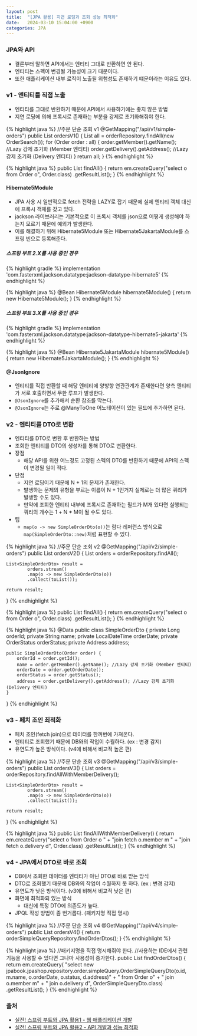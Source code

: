 ```yaml
---
layout: post
title:  "[JPA 활용] 지연 로딩과 조회 성능 최적화"
date:   2024-03-10 15:04:00 +0900
categories: JPA
---
```


### JPA와 API

- 결론부터 말하면 API에서는 엔티티 그대로 반환하면 안 된다.
- 엔티티는 스펙이 변경될 가능성이 크기 때문이다.
- 또한 애플리케이션 내부 로직이 노출될 위험성도 존재하기 떄문이라는 이유도 있다.

### v1 - 엔티티를 직접 노출

- 엔티티를 그대로 반환하기 때문에 API에서 사용하기에는 좋지 않은 방법
- 지연 로딩에 의해 프록시로 존재하는 부분을 강제로 초기화해줘야 한다.

{% highlight java %}
//주문 단순 조회 v1
@GetMapping("/api/v1/simple-orders")
public List<Order> ordersV1() {
    List<Order> all = orderRepository.findAll(new OrderSearch());
    for (Order order : all) {
        order.getMember().getName(); //Lazy 강제 초기화 (Member 엔티티)
        order.getDelivery().getAddress(); //Lazy 강제 초기화 (Delivery 엔티티)
    }
    return all;
}
{% endhighlight %}

{% highlight java %}
public List<Order> findAll() {
    return
            em.createQuery("select o from Order o", Order.class)
            .getResultList();
}
{% endhighlight %}

#### Hibernate5Module

- JPA 사용 시 일반적으로 fetch 전략을 LAZY로 잡기 때문에 실제 엔티티 객체 대신에 프록시 객체를 갖고 있다.
- jackson 라이브러리는 기본적으로 이 프록시 객체를 json으로 어떻게 생성해야 하는지 모르기 때문에 예외가 발생한다.
- 이를 해결하기 위해 Hibernate5Module 또는 Hibernate5JakartaModule를 스프링 빈으로 등록해준다.

##### 스프링 부트 2.X를 사용 중인 경우

{% highlight gradle %}
implementation 'com.fasterxml.jackson.datatype:jackson-datatype-hibernate5'
{% endhighlight %}

{% highlight java %}
@Bean
Hibernate5Module hibernate5Module() {
    return new Hibernate5Module();
}
{% endhighlight %}

##### 스프링 부트 3.X를 사용 중인 경우

{% highlight gradle %}
implementation 'com.fasterxml.jackson.datatype:jackson-datatype-hibernate5-jakarta'
{% endhighlight %}

{% highlight java %}
@Bean
Hibernate5JakartaModule hibernate5Module() {
    return new Hibernate5JakartaModule();
}
{% endhighlight %}

#### @JsonIgnore

- 엔티티를 직접 반환할 때 해당 엔티티에 양방향 연관관계가 존재한다면 양측 엔티티가 서로 호출하면서 무한 루프가 발생한다.
- `@JsonIgnore`를 추가해서 순환 참조를 막는다.
- `@JsonIgnore`는 주로 @ManyToOne 어노테이션이 있는 필드에 추가하면 된다.

### v2 - 엔티티를 DTO로 변환

- 엔티티를 DTO로 변환 후 반환하는 방법
- 조회한 엔티티를 DTO의 생성자를 통해 DTO로 변환한다.
- 장점
    - 해당 API를 위한 어느정도 고정된 스펙의 DTO를 반환하기 때문에 API의 스펙이 변경될 일이 적다.
- 단점
    - 지연 로딩이기 때문에 N + 1의 문제가 존재한다.
    - 발생하는 문제의 유형을 부르는 이름이 N + 1인거지 실제로는 더 많은 쿼리가 발생할 수도 있다.
    - 만약에 조회한 엔티티 내부에 프록시로 존재하는 필드가 M개 있다면 실행되는 쿼리의 개수는 1 + N * M이 될 수도 있다.
- 팁
    - `map(o -> new SimpleOrderDto(o))`는 람다 레퍼런스 방식으로 `map(SimpleOrderDto::new)`처럼 표현할 수 있다.

{% highlight java %}
//주문 단순 조회 v2
@GetMapping("/api/v2/simple-orders")
public List<SimpleOrderDto> ordersV2() {
    List<Order> orders = orderRepository.findAll();
    
    List<SimpleOrderDto> result =
            orders.stream()
            .map(o -> new SimpleOrderDto(o))
            .collect(toList());

    return result;
}
{% endhighlight %}

{% highlight java %}
public List<Order> findAll() {
    return
            em.createQuery("select o from Order o", Order.class)
            .getResultList();
}
{% endhighlight %}

{% highlight java %}
@Data
public class SimpleOrderDto {
    private Long orderId;
    private String name;
    private LocalDateTime orderDate;
    private OrderStatus orderStatus;
    private Address address;

    public SimpleOrderDto(Order order) {
        orderId = order.getId();
        name = order.getMember().getName(); //Lazy 강제 초기화 (Member 엔티티)
        orderDate = order.getOrderDate();
        orderStatus = order.getStatus();
        address = order.getDelivery().getAddress(); //Lazy 강제 초기화 (Delivery 엔티티)
    }
}
{% endhighlight %}

### v3 - 페치 조인 최적화

- 페치 조인(fetch join)으로 데이터를 한꺼번에 가져온다.
- 엔티티로 조회했기 때문에 DB와의 작업이 수월하다. (ex : 변경 감지)
- 유연도가 높은 방식이다. (v4에 비해서 비교적 높은 편)

{% highlight java %}
//주문 단순 조회 v3
@GetMapping("/api/v3/simple-orders")
public List<SimpleOrderDto> ordersV3() {
    List<Order> orders = orderRepository.findAllWithMemberDelivery();
    
    List<SimpleOrderDto> result =
            orders.stream()
            .map(o -> new SimpleOrderDto(o))
            .collect(toList());
    
    return result;
}
{% endhighlight %}

{% highlight java %}
public List<Order> findAllWithMemberDelivery() {
    return
            em.createQuery("select o from Order o "
                    + "join fetch o.member m "
                    + "join fetch o.delivery d", Order.class)
            .getResultList();
}
{% endhighlight %}

### v4 - JPA에서 DTO로 바로 조회

- DB에서 조회한 데이터를 엔티티가 아닌 DTO로 바로 받는 방식
- DTO로 조회했기 때문에 DB와의 작업이 수월하지 못 하다. (ex : 변경 감지)
- 유연도가 낮은 방식이다. (v3에 비해서 비교적 낮은 편)
- 화면에 최적화되 있는 방식
    - 대신에 특정 DTO에 의존도가 높다.
- JPQL 작성 방법이 좀 번거롭다. (패키지명 직접 명시)

{% highlight java %}
//주문 단순 조회 v4
@GetMapping("/api/v4/simple-orders")
public List<OrderSimpleQueryDto> ordersV4() {
    return orderSimpleQueryRepository.findOrderDtos();
}
{% endhighlight %}

{% highlight java %}
//패키지명을 직접 명시해줘야 한다.
//사용하는 IDE에서 관련 기능을 사용할 수 있다면 그나마 사용성이 증가한다.
public List<OrderSimpleQueryDto> findOrderDtos() {
    return em.createQuery(
            "select new jpabook.jpashop.repository.order.simpleQuery.OrderSimpleQueryDto(o.id, m.name, o.orderDate, o.status, d.address)" +
                    " from Order o" +
                    " join o.member m" +
                    " join o.delivery d", OrderSimpleQueryDto.class)
            .getResultList();
}
{% endhighlight %}

### 출처

- [실전! 스프링 부트와 JPA 활용1 - 웹 애플리케이션 개발](https://www.inflearn.com/course/%EC%8A%A4%ED%94%84%EB%A7%81%EB%B6%80%ED%8A%B8-JPA-%ED%99%9C%EC%9A%A9-1)
- [실전! 스프링 부트와 JPA 활용2 - API 개발과 성능 최적화](https://www.inflearn.com/course/%EC%8A%A4%ED%94%84%EB%A7%81%EB%B6%80%ED%8A%B8-JPA-API%EA%B0%9C%EB%B0%9C-%EC%84%B1%EB%8A%A5%EC%B5%9C%EC%A0%81%ED%99%94)